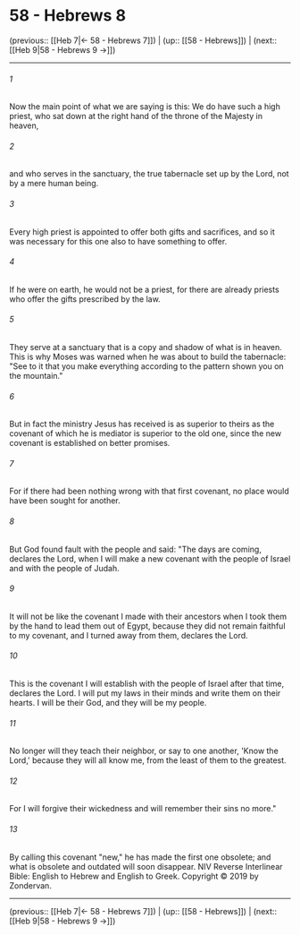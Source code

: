 # 58 - Hebrews 8

(previous:: [[Heb 7|← 58 - Hebrews 7]]) | (up:: [[58 - Hebrews]]) | (next:: [[Heb 9|58 - Hebrews 9 →]])

***


###### 1 
Now the main point of what we are saying is this: We do have such a high priest, who sat down at the right hand of the throne of the Majesty in heaven, 

###### 2 
and who serves in the sanctuary, the true tabernacle set up by the Lord, not by a mere human being. 

###### 3 
Every high priest is appointed to offer both gifts and sacrifices, and so it was necessary for this one also to have something to offer. 

###### 4 
If he were on earth, he would not be a priest, for there are already priests who offer the gifts prescribed by the law. 

###### 5 
They serve at a sanctuary that is a copy and shadow of what is in heaven. This is why Moses was warned when he was about to build the tabernacle: "See to it that you make everything according to the pattern shown you on the mountain." 

###### 6 
But in fact the ministry Jesus has received is as superior to theirs as the covenant of which he is mediator is superior to the old one, since the new covenant is established on better promises. 

###### 7 
For if there had been nothing wrong with that first covenant, no place would have been sought for another. 

###### 8 
But God found fault with the people and said: "The days are coming, declares the Lord, when I will make a new covenant with the people of Israel and with the people of Judah. 

###### 9 
It will not be like the covenant I made with their ancestors when I took them by the hand to lead them out of Egypt, because they did not remain faithful to my covenant, and I turned away from them, declares the Lord. 

###### 10 
This is the covenant I will establish with the people of Israel after that time, declares the Lord. I will put my laws in their minds and write them on their hearts. I will be their God, and they will be my people. 

###### 11 
No longer will they teach their neighbor, or say to one another, 'Know the Lord,' because they will all know me, from the least of them to the greatest. 

###### 12 
For I will forgive their wickedness and will remember their sins no more." 

###### 13 
By calling this covenant "new," he has made the first one obsolete; and what is obsolete and outdated will soon disappear. NIV Reverse Interlinear Bible: English to Hebrew and English to Greek. Copyright © 2019 by Zondervan.

***

(previous:: [[Heb 7|← 58 - Hebrews 7]]) | (up:: [[58 - Hebrews]]) | (next:: [[Heb 9|58 - Hebrews 9 →]])
